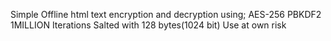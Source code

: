 Simple Offline html text encryption and decryption using; 
AES-256
PBKDF2 1MILLION Iterations
Salted with 128 bytes(1024 bit)
Use at own risk
